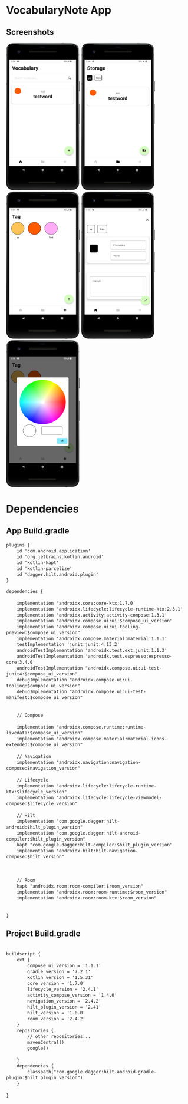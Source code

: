 
# VocabularyNote App

## Screenshots

<img src="https://github.com/encorex32268/VocabularyNote/blob/main/HomePage.png" alt="drawing" height="400" width="200"/>
<img src="https://github.com/encorex32268/VocabularyNote/blob/main/StoragePage.png" alt="drawing" height="400" width="200"/>
<img src="https://github.com/encorex32268/VocabularyNote/blob/main/TagPage.png" alt="drawing" height="400" width="200"/>
<img src="https://github.com/encorex32268/VocabularyNote/blob/main/NoteInsertDialog.png" alt="drawing" height="400" width="200"/>
<img src="https://github.com/encorex32268/VocabularyNote/blob/main/NewTagPage.png" alt="drawing" height="400" width="200"/>




# Dependencies


## App Build.gradle

```
plugins {
    id 'com.android.application'
    id 'org.jetbrains.kotlin.android'
    id 'kotlin-kapt'
    id 'kotlin-parcelize'
    id 'dagger.hilt.android.plugin'
}

```


```
dependencies {

    implementation 'androidx.core:core-ktx:1.7.0'
    implementation 'androidx.lifecycle:lifecycle-runtime-ktx:2.3.1'
    implementation 'androidx.activity:activity-compose:1.3.1'
    implementation "androidx.compose.ui:ui:$compose_ui_version"
    implementation "androidx.compose.ui:ui-tooling-preview:$compose_ui_version"
    implementation 'androidx.compose.material:material:1.1.1'
    testImplementation 'junit:junit:4.13.2'
    androidTestImplementation 'androidx.test.ext:junit:1.1.3'
    androidTestImplementation 'androidx.test.espresso:espresso-core:3.4.0'
    androidTestImplementation "androidx.compose.ui:ui-test-junit4:$compose_ui_version"
    debugImplementation "androidx.compose.ui:ui-tooling:$compose_ui_version"
    debugImplementation "androidx.compose.ui:ui-test-manifest:$compose_ui_version"


    // Compose

    implementation "androidx.compose.runtime:runtime-livedata:$compose_ui_version"
    implementation "androidx.compose.material:material-icons-extended:$compose_ui_version"

    // Navigation
    implementation "androidx.navigation:navigation-compose:$navigation_version"

    // Lifecycle
    implementation "androidx.lifecycle:lifecycle-runtime-ktx:$lifecycle_version"
    implementation "androidx.lifecycle:lifecycle-viewmodel-compose:$lifecycle_version"

    // Hilt
    implementation "com.google.dagger:hilt-android:$hilt_plugin_version"
    implementation "com.google.dagger:hilt-android-compiler:$hilt_plugin_version"
    kapt "com.google.dagger:hilt-compiler:$hilt_plugin_version"
    implementation "androidx.hilt:hilt-navigation-compose:$hilt_version"



    // Room
    kapt "androidx.room:room-compiler:$room_version"
    implementation "androidx.room:room-runtime:$room_version"
    implementation "androidx.room:room-ktx:$room_version"


}
```



## Project Build.gradle

```

buildscript {
    ext {
        compose_ui_version = '1.1.1'
        gradle_version = '7.2.1'
        kotlin_version = '1.5.31'
        core_version = '1.7.0'
        lifecycle_version = '2.4.1'
        activity_compose_version = '1.4.0'
        navigation_version = '2.4.2'
        hilt_plugin_version = '2.41'
        hilt_version = '1.0.0'
        room_version = '2.4.2'
    }
    repositories {
        // other repositories...
        mavenCentral()
        google()

    }
    dependencies {
        classpath("com.google.dagger:hilt-android-gradle-plugin:$hilt_plugin_version")
    }

}

```
